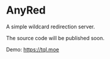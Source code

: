 # AnyRed
A simple wildcard redirection server.

The source code will be published soon.

Demo: https://tql.moe
